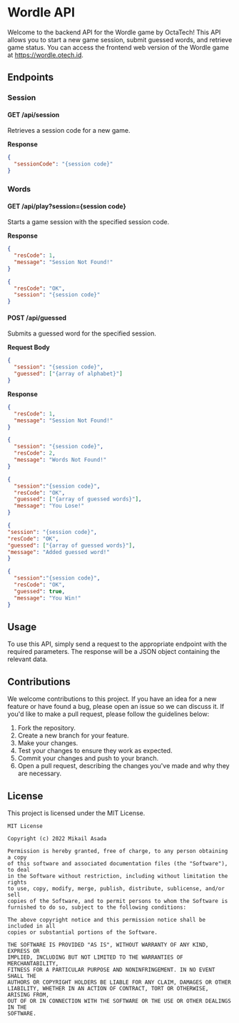 # Wordle API

Welcome to the backend API for the Wordle game by OctaTech! This API allows you to start a new game session, submit guessed words, and retrieve game status. You can access the frontend web version of the Wordle game at https://wordle.otech.id.

## Endpoints

### Session

#### GET /api/session

Retrieves a session code for a new game.

**Response**

```json
{
  "sessionCode": "{session code}"
}
```

### Words

#### GET /api/play?session={session code}

Starts a game session with the specified session code.

**Response**

```json
{
  "resCode": 1,
  "message": "Session Not Found!"
}
```

```json
{
  "resCode": "OK",
  "session": "{session code}"
}

```


#### POST /api/guessed

Submits a guessed word for the specified session.

**Request Body**

```json
{
  "session": "{session code}",
  "guessed": ["{array of alphabet}"]
}
```

**Response**

```json
{
  "resCode": 1,
  "message": "Session Not Found!"
}
```

```json
{
  "session": "{session code}",
  "resCode": 2,
  "message": "Words Not Found!"
}
```

```json
{
  "session":"{session code}",
  "resCode": "OK",
  "guessed": ["{array of guessed words}"],
  "message": "You Lose!"
}
```

```json
{
"session": "{session code}",
"resCode": "OK",
"guessed": ["{array of guessed words}"],
"message": "Added guessed word!"
}
```

```json
{
  "session":"{session code}",
  "resCode": "OK",
  "guessed": true,
  "message": "You Win!"
}
```

## Usage

To use this API, simply send a request to the appropriate endpoint with the required parameters. The response will be a JSON object containing the relevant data.

## Contributions

We welcome contributions to this project. If you have an idea for a new feature or have found a bug, please open an issue so we can discuss it. If you'd like to make a pull request, please follow the guidelines below:

1. Fork the repository.
2. Create a new branch for your feature.
3. Make your changes.
4. Test your changes to ensure they work as expected.
5. Commit your changes and push to your branch.
6. Open a pull request, describing the changes you've made and why they are necessary.

## License

This project is licensed under the MIT License.
```
MIT License

Copyright (c) 2022 Mikail Asada

Permission is hereby granted, free of charge, to any person obtaining a copy
of this software and associated documentation files (the "Software"), to deal
in the Software without restriction, including without limitation the rights
to use, copy, modify, merge, publish, distribute, sublicense, and/or sell
copies of the Software, and to permit persons to whom the Software is
furnished to do so, subject to the following conditions:

The above copyright notice and this permission notice shall be included in all
copies or substantial portions of the Software.

THE SOFTWARE IS PROVIDED "AS IS", WITHOUT WARRANTY OF ANY KIND, EXPRESS OR
IMPLIED, INCLUDING BUT NOT LIMITED TO THE WARRANTIES OF MERCHANTABILITY,
FITNESS FOR A PARTICULAR PURPOSE AND NONINFRINGEMENT. IN NO EVENT SHALL THE
AUTHORS OR COPYRIGHT HOLDERS BE LIABLE FOR ANY CLAIM, DAMAGES OR OTHER
LIABILITY, WHETHER IN AN ACTION OF CONTRACT, TORT OR OTHERWISE, ARISING FROM,
OUT OF OR IN CONNECTION WITH THE SOFTWARE OR THE USE OR OTHER DEALINGS IN THE
SOFTWARE.
```
